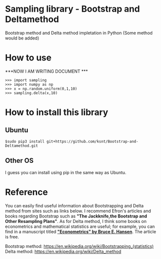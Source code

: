 # Sampling library - Bootstrap and Deltamethod
Bootstrap method and Delta method impletation in Python (Some method would be added)

# How to use

***NOW I AM WRITING DOCUMENT ***
```
>>> import sampling
>>> import numpy as np
>>> x = np.random.uniform(0,1,10)
>>> sampling.delta(x,10)
```


# How to install this library

## Ubuntu
```
$sudo pip3 install git+https://github.com/ksnt/Bootstrap-and-Deltamethod.git
```

## Other OS
I guess you can install using pip in the same way as Ubuntu.

# Reference
You can easily find useful information about Bootstrapping and Delta method from sites such as links below. I recommend Efron's articles and books regarding Bootstrap such as **"The Jackknife,the Bootstrap and Other Resampling Plans"**. As for Delta method, I think some books on econometrics and mathematical statistics are useful; for example, you can find in a manuscript titled **["Econometrics" by Bruce E. Hansen](http://www.ssc.wisc.edu/~bhansen/econometrics/)**. The article is free.

Bootstrap method: https://en.wikipedia.org/wiki/Bootstrapping_(statistics) <br>
Delta method: https://en.wikipedia.org/wiki/Delta_method
